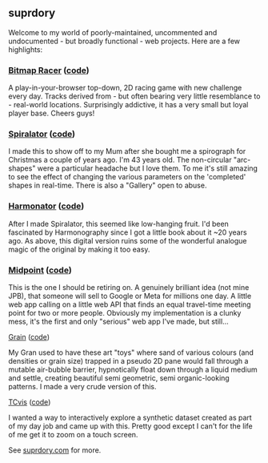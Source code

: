 ## suprdory

Welcome to my world of poorly-maintained, uncommented and undocumented  - but broadly functional - web projects. Here are a few highlights:

### [Bitmap Racer](https://bitmapracer.com) ([code](https://github.com/suprdory/bitmapRacer))
A play-in-your-browser top-down, 2D racing game with new challenge every day. Tracks derived from - but often bearing very little resemblance to - real-world locations. Surprisingly addictive, it has a very small but loyal player base. Cheers guys!


### [Spiralator](https://spiralator.com) ([code](https://github.com/suprdory/spiralator))
I made this to show off to my Mum after she bought me a spirograph for Christmas a couple of years ago. I'm 43 years old. The non-circular "arc-shapes" were a particular headache but I love them. To me it's still amazing to see the effect of changing the various parameters on the 'completed' shapes in real-time. There is also a "Gallery" open to abuse.


### [Harmonator](https://harmonata.com) ([code](https://github.com/suprdory/harmonator))

After I made Spiralator, this seemed like low-hanging fruit. I'd been fascinated by Harmonography since I got a little book about it ~20 years ago. As above, this digital version ruins some of the wonderful analogue magic of the original by making it too easy.

### [Midpoint](https://findthemidpoint.com) ([code](https://github.com/suprdory/midpointwebapp))

This is the one I should be retiring on. A genuinely brilliant idea (not mine JPB), that someone will sell to Google or Meta for millions one day. A little web app calling on a little web API that finds an equal travel-time meeting point for two or more people. Obviously my implementation is a clunky mess, it's the first and only "serious" web app I've made, but still... 

[Grain](https://suprdory.com/grain) ([code](https://github.com/suprdory/grain))

My Gran used to have these art "toys" where sand of various colours (and densities or grain size) trapped in a pseudo 2D pane would fall through a mutable air-bubble barrier, hypnotically float down through a liquid medium and settle, creating beautiful semi geometric, semi organic-looking patterns. I made a very crude version of this.

[TCvis](https://suprdory.com/tcvis) ([code](https://github.com/suprdory/tcvis))

I wanted a way to interactively explore a synthetic dataset created as part of my day job and came up with this. Pretty good except I can't for the life of me get it to zoom on a touch screen. 


See [suprdory.com](https://suprdory.com) for more.


<!--
**suprdory/suprdory** is a ✨ _special_ ✨ repository because its `README.md` (this file) appears on your GitHub profile.

Here are some ideas to get you started:

- 🔭 I’m currently working on ...
- 🌱 I’m currently learning ...
- 👯 I’m looking to collaborate on ...
- 🤔 I’m looking for help with ...
- 💬 Ask me about ...
- 📫 How to reach me: ...
- 😄 Pronouns: ...
- ⚡ Fun fact: ...
-->
